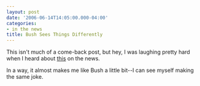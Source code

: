 ```yaml
---
layout: post
date: '2006-06-14T14:05:00.000-04:00'
categories: 
- in the news
title: Bush Sees Things Differently
---
```


This isn't much of a come-back post, but hey, I was laughing pretty hard when I heard about [this](http://thinkprogress.org/2006/06/14/bush-reporter-shades/) on the news.

In a way, it almost makes me like Bush a little bit--I can see myself making the same joke.